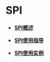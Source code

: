 # SPI<a name="ZH-CN_TOPIC_0000001157319421"></a>

-   **[SPI概述](SPI概述.md)**  

-   **[SPI使用指导](SPI使用指导.md)**  

-   **[SPI使用实例](SPI使用实例.md)**  


